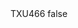 <?xml version="1.0" encoding="UTF-8"?>
<CustomMetadata xmlns="http://soap.sforce.com/2006/04/metadata">
    <label>TXU466</label>
    <protected>false</protected>
</CustomMetadata>
